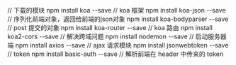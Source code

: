 // 下载的模块
npm install koa --save // koa 框架
npm install koa-json --save // 序列化前端对象，返回给前端的json对象
npm install koa-bodyparser --save // post 提交的对象
npm install koa-router --save // koa 路由
npm install koa2-cors --save // 解决跨域问题
npm install nodemon --save // 启动服务器端
npm install axios --save // ajax 请求模块
npm install jsonwebtoken --save // token
npm install basic-auth --save // 解析前端在 header 中传来的 token